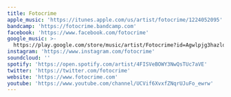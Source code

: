 ```yaml
---
title: Fotocrime
apple_music: 'https://itunes.apple.com/us/artist/fotocrime/1224052095'
bandcamp: 'https://fotocrime.bandcamp.com'
facebook: 'https://www.facebook.com/fotocrime'
google_music: >-
  https://play.google.com/store/music/artist/Fotocrime?id=Agwlpjg3hazldfanucvewvjh5ym
instagram: 'https://www.instagram.com/fotocrime'
soundcloud: ''
spotify: 'https://open.spotify.com/artist/4FISVeBOWY3NwQsTUc7aVE'
twitter: 'https://twitter.com/fotocrime'
website: 'https://www.fotocrime.com'
youtube: 'https://www.youtube.com/channel/UCVif6XvxfZNqrUJuFo_ewrw'
---
```

